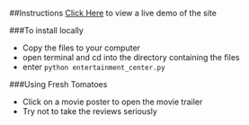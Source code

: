 ##Instructions
[Click Here](http://pcmart03.github.io/FSND-Movie-Trailer-Site-Project/fresh_tomatoes.html) to view a live demo of the site

###To install locally
 - Copy the files to your computer
 - open terminal and cd into the directory containing the files
 - enter `python entertainment_center.py`

###Using Fresh Tomatoes
 - Click on a movie poster to open the movie trailer
 - Try not to take the reviews seriously 